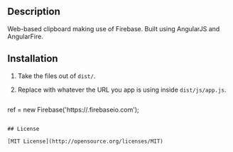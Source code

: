 ## Description

Web-based clipboard making use of Firebase. Built using AngularJS and AngularFire.

## Installation

1. Take the files out of `dist/`.

2. Replace with whatever the URL you app is using inside `dist/js/app.js`.

   ```javascript
ref = new Firebase('https://<YOUR-FIREBASE-APP>.firebaseio.com');
   ```

## License

[MIT License](http://opensource.org/licenses/MIT)
